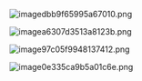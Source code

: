 ![imagedbb9f65995a67010.png](https://img2.pic.in.th/pic/imagedbb9f65995a67010.png)

![imagea6307d3513a8123b.png](https://img2.pic.in.th/pic/imagea6307d3513a8123b.png)

![image97c05f9948137412.png](https://img5.pic.in.th/file/secure-sv1/image97c05f9948137412.png)

![image0e335ca9b5a01c6e.png](https://img5.pic.in.th/file/secure-sv1/image0e335ca9b5a01c6e.png)